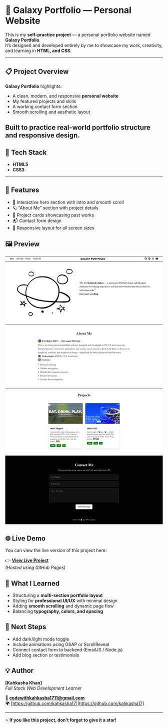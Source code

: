 # 🌌 Galaxy Portfolio — Personal Website

This is my **self-practice project** — a personal portfolio website named **Galaxy Portfolio**.  
It’s designed and developed entirely by me to showcase my work, creativity, and learning in **HTML, and CSS**.


---

## 📋 Project Overview

**Galaxy Portfolio** highlights:
- A clean, modern, and responsive **personal website**
- My featured projects and skills
- A working contact form section
- Smooth scrolling and aesthetic layout

Built to practice real-world portfolio structure and responsive design.
---

## 🧱 Tech Stack

- **HTML5**
- **CSS3**

---

## 🚀 Features

- 🌠 Interactive hero section with intro and smooth scroll  
- 🪐 “About Me” section with project details  
- 💼 Project cards showcasing past works  
- 📬 Contact form design  
- 🔄 Responsive layout for all screen sizes  



## 🖼️ Preview

![Portfolio Preview](./screenshort.png)

## 🌐 Live Demo

You can view the live version of this project here:

👉 **[View Live Project](https://kahkasha17.github.io/Portfolio-by-scratch/)**  
_(Hosted using GitHub Pages)_



## 🧠 What I Learned

- Structuring a **multi-section portfolio layout**  
- Styling for **professional UI/UX** with minimal design  
- Adding **smooth scrolling** and dynamic page flow  
- Balancing **typography, colors, and spacing**  

## 🔮 Next Steps

- Add dark/light mode toggle  
- Include animations using GSAP or ScrollReveal  
- Connect contact form to backend (EmailJS / Node.js)  
- Add blog section or testimonials



## 💡 Author

**[Kahkasha Khan]**  
*Full Stack Web Development Learner*  

📧 **codewithkahkasha1711@gmail.com**  
🌍 [https://github.com/kahkasha17](https://github.com/kahkasha17)


---

⭐ **If you like this project, don't forget to give it a star!**
